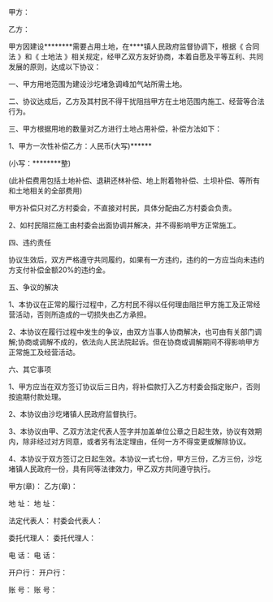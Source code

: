 
 


甲方：


乙方：


甲方因建设********需要占用土地，在****镇人民政府监督协调下，根据《
合同法
》和《
土地法
》相关规定，经甲乙双方友好协商，本着自愿及平等互利、共同发展的原则，达成以下协议：


一、甲方用地范围为建设沙圪堵急调峰加气站所需土地。


二、协议达成后，乙方及其村民不得干扰阻挡甲方在土地范围内施工、经营等合法行为。


三、甲方根据用地的数量对乙方进行土地占用补偿，补偿方法如下：


1、甲方一次性补偿乙方：人民币(大写)******


(小写：********整)


(此补偿费用包括土地补偿、退耕还林补偿、地上附着物补偿、土坝补偿、等所有和土地相关的全部费用)


甲方补偿只对乙方村委会，不直接对村民，具体分配由乙方村委会负责。


2、如村民阻拦施工由村委会出面协调并解决，并不得影响甲方正常施工。


四、违约责任


协议生效后，双方严格遵守共同履约，如果有一方违约，违约的一方应当向未违约方支付补偿金额20%的违约金。


五、争议的解决


1、本协议在正常的履行过程中，乙方村民不得以任何理由阻拦甲方施工及正常经营活动，否则所造成的一切损失由乙方承担。


2、本协议在履行过程中发生的争议，由双方当事人协商解决，也可由有关部门调解;协商或调解不成的，依法向人民法院起诉。但在协商或调解期间不得影响甲方正常施工及经营活动。


六、其它事项


1、甲方应当在双方签订协议后三日内，将补偿款打入乙方村委会指定账户，否则按逾期付款处理。


2、本协议由沙圪堵镇人民政府监督执行。


3、本协议由甲、乙双方法定代表人签字并加盖单位公章之日起生效，协议有效期内，除非经过对方同意，或者另有法定理由，任何一方不得变更或解除协议。


4、本协议于双方签订之日起生效。本协议一式七份，甲方三份，乙方三份，沙圪堵镇人民政府一份，具有同等法律效力，甲乙双方共同遵守执行。


甲方(章)： 乙方(章)：


地 址： 地 址：


法定代表人： 村委会代表人：


委托代理人： 委托代理人：


电 话： 电 话：


开户行： 开户行：


账 号： 账 号：
 


 

 
 
 
 
 
  


  
 

  


  


  
 
 
 
 

